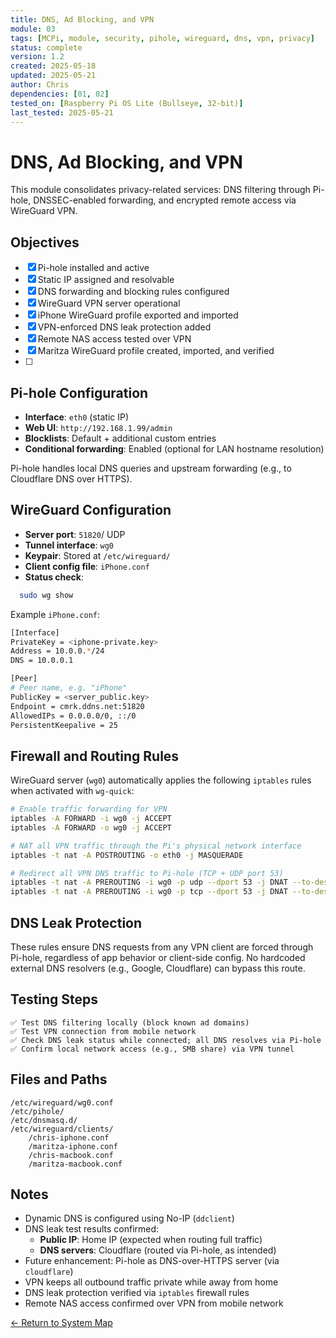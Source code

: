 ```yaml
---
title: DNS, Ad Blocking, and VPN
module: 03
tags: [MCPi, module, security, pihole, wireguard, dns, vpn, privacy]
status: complete
version: 1.2
created: 2025-05-18
updated: 2025-05-21
author: Chris
dependencies: [01, 02]
tested_on: [Raspberry Pi OS Lite (Bullseye, 32-bit)]
last_tested: 2025-05-21
---
```

# DNS, Ad Blocking, and VPN
This module consolidates privacy-related services: DNS filtering through Pi-hole, DNSSEC-enabled forwarding, and encrypted remote access via WireGuard VPN.

## Objectives
- [x] Pi-hole installed and active
- [x] Static IP assigned and resolvable
- [x] DNS forwarding and blocking rules configured
- [x] WireGuard VPN server operational
- [x] iPhone WireGuard profile exported and imported
- [x] VPN-enforced DNS leak protection added
- [x] Remote NAS access tested over VPN
- [x] Maritza WireGuard profile created, imported, and verified
- [ ] 
## Pi-hole Configuration
- **Interface**: `eth0` (static IP)
- **Web UI**: `http://192.168.1.99/admin`
- **Blocklists**: Default + additional custom entries
- **Conditional forwarding**: Enabled (optional for LAN hostname resolution)

Pi-hole handles local DNS queries and upstream forwarding (e.g., to Cloudflare DNS over HTTPS).

## WireGuard Configuration
- **Server port**: `51820`/ UDP
- **Tunnel interface**: `wg0`
- **Keypair**: Stored at `/etc/wireguard/`
- **Client config file**: `iPhone.conf`
- **Status check**:
```bash
  sudo wg show
```

Example `iPhone.conf`:
```bash
[Interface]
PrivateKey = <iphone-private.key>
Address = 10.0.0.*/24
DNS = 10.0.0.1

[Peer]
# Peer name, e.g. "iPhone"
PublicKey = <server_public.key>
Endpoint = cmrk.ddns.net:51820
AllowedIPs = 0.0.0.0/0, ::/0
PersistentKeepalive = 25
```

## Firewall and Routing Rules
WireGuard server (`wg0`) automatically applies the following `iptables` rules when activated with `wg-quick`:
```bash
# Enable traffic forwarding for VPN
iptables -A FORWARD -i wg0 -j ACCEPT
iptables -A FORWARD -o wg0 -j ACCEPT

# NAT all VPN traffic through the Pi's physical network interface
iptables -t nat -A POSTROUTING -o eth0 -j MASQUERADE

# Redirect all VPN DNS traffic to Pi-hole (TCP + UDP port 53)
iptables -t nat -A PREROUTING -i wg0 -p udp --dport 53 -j DNAT --to-destination 10.0.0.1
iptables -t nat -A PREROUTING -i wg0 -p tcp --dport 53 -j DNAT --to-destination 10.0.0.1
```

## DNS Leak Protection
These rules ensure DNS requests from any VPN client are forced through Pi-hole, regardless of app behavior or client-side config. No hardcoded external DNS resolvers (e.g., Google, Cloudflare) can bypass this route.

## Testing Steps
    ✅ Test DNS filtering locally (block known ad domains)
    ✅ Test VPN connection from mobile network
    ✅ Check DNS leak status while connected; all DNS resolves via Pi-hole
    ✅ Confirm local network access (e.g., SMB share) via VPN tunnel

## Files and Paths
	/etc/wireguard/wg0.conf
    /etc/pihole/
    /etc/dnsmasq.d/
    /etc/wireguard/clients/
	    /chris-iphone.conf
	    /maritza-iphone.conf
	    /chris-macbook.conf
	    /maritza-macbook.conf

## Notes
- Dynamic DNS is configured using No-IP (`ddclient`)
- DNS leak test results confirmed:
	- **Public IP**: Home IP (expected when routing full traffic)
	- **DNS servers**: Cloudflare (routed via Pi-hole, as intended)
- Future enhancement: Pi-hole as DNS-over-HTTPS server (via `cloudflare`)
- VPN keeps all outbound traffic private while away from home
- DNS leak protection verified via `iptables` firewall rules
- Remote NAS access confirmed over VPN from mobile network

[← Return to System Map](../MCPi_systemMap.md)